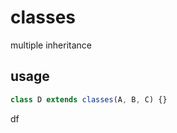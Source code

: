 # classes

multiple inheritance

## usage

```javascript
class D extends classes(A, B, C) {}
```

df
